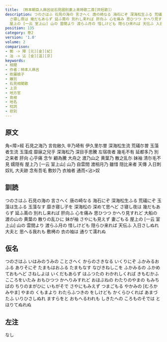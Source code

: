 ```yaml
---
title: （柿本朝臣人麻呂従石見國別妻上来時歌二首[并短歌]）
description: つのさはふ 石見の海の 言さへく 唐の崎なる 海石にぞ 深海松生ふる 荒礒にぞ 玉藻は生ふる 玉藻なす 靡き寝し子を 深海松の 深めて思へど
  さ寝し夜は 幾だもあらず 延ふ蔦の 別れし来れば 肝向ふ 心を痛み 思ひつつ かへり見すれど 大船の 渡の山の 黄葉の 散りの乱ひに 妹が袖 さやにも見えず 妻ごもる
  屋上の [一云 室上山] 山の 雲間より 渡らふ月の 惜しけども 隠らひ来れば 天伝ふ 入日さしぬれ 大夫と 思へる我れも 敷栲の 衣の袖は 通りて濡れぬ
position: 135
category: 巻2
version: '1.0'
volume: 2
comparison:
- 鄣 -> 障 [元][金][紀]
- 沽 -> 沾 [金][温][京]
keywords:
- 相聞
- 作者：柿本人麻呂
- 依羅娘子
- 離別
- 石見相聞歌
- 上京
- 地方官
- 島根
- 地名
- 枕詞
- 悲別
---
```


## 原文

角<障>經 石見之海乃 言佐敝久 辛乃埼有 伊久里尓曽 深海松生流 荒礒尓曽 玉藻者生流 玉藻成 靡寐之兒乎 深海松乃 深目手思騰 左宿夜者 幾毛不有 延都多乃 別之来者 肝向 心乎痛 念乍 顧為騰 大舟之 渡乃山之 黄葉乃 散之乱尓 妹袖 清尓毛不見 嬬隠有 屋上乃 [一云 室上山] 山乃 自雲間 渡相月乃 雖惜 隠比来者 天傳 入日刺奴礼 大夫跡 念有吾毛 敷妙乃 衣袖者 通而<沾>奴

## 訓読

つのさはふ 石見の海の 言さへく 唐の崎なる 海石にぞ 深海松生ふる 荒礒にぞ 玉藻は生ふる 玉藻なす 靡き寝し子を 深海松の 深めて思へど さ寝し夜は 幾だもあらず 延ふ蔦の 別れし来れば 肝向ふ 心を痛み 思ひつつ かへり見すれど 大船の 渡の山の 黄葉の 散りの乱ひに 妹が袖 さやにも見えず 妻ごもる 屋上の [一云 室上山] 山の 雲間より 渡らふ月の 惜しけども 隠らひ来れば 天伝ふ 入日さしぬれ 大夫と 思へる我れも 敷栲の 衣の袖は 通りて濡れぬ

## 仮名

つのさはふ いはみのうみの ことさへく からのさきなる いくりにぞ ふかみるおふる ありそにぞ たまもはおふる たまもなす なびきねしこを ふかみるの ふかめておもへど さねしよは いくだもあらず はふつたの わかれしくれば きもむかふ こころをいたみ おもひつつ かへりみすれど おほぶねの わたりのやまの もみちばの ちりのまがひに いもがそで さやにもみえず つまごもる やかみの [むろかみやま] やまの くもまより わたらふつきの をしけども かくらひくれば あまづたふ いりひさしぬれ ますらをと おもへるわれも しきたへの ころものそでは とほりてぬれぬ

## 左注

なし
